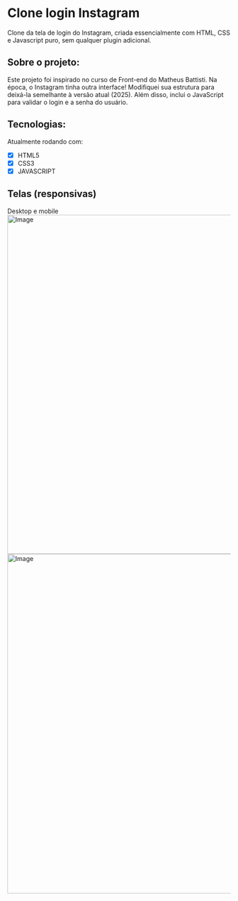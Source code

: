 # Clone login Instagram 
Clone da tela de login do Instagram, criada essencialmente com HTML, CSS e Javascript puro, sem qualquer plugin adicional.

## Sobre o projeto: 
Este projeto foi inspirado no curso de Front-end do Matheus Battisti. Na época, o Instagram tinha outra interface! Modifiquei sua estrutura para deixá-la semelhante à versão atual (2025).
Além disso, inclui o JavaScript para validar o login e a senha do usuário.

## Tecnologias:
Atualmente rodando com:

- [x] HTML5
- [x] CSS3
- [x] JAVASCRIPT 

## Telas (responsivas)
Desktop e mobile
<img width="1365" height="766" alt="Image" src="https://github.com/user-attachments/assets/190b3178-ef08-4650-85dc-a3bcf15dbf63" />
<img width="1365" height="767" alt="Image" src="https://github.com/user-attachments/assets/12e5e46d-b60c-473a-bce5-c01bf3825db4" />


